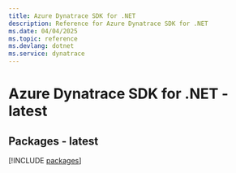```yaml
---
title: Azure Dynatrace SDK for .NET
description: Reference for Azure Dynatrace SDK for .NET
ms.date: 04/04/2025
ms.topic: reference
ms.devlang: dotnet
ms.service: dynatrace
---
```

# Azure Dynatrace SDK for .NET - latest
## Packages - latest
[!INCLUDE [packages](dynatrace-index.md)]